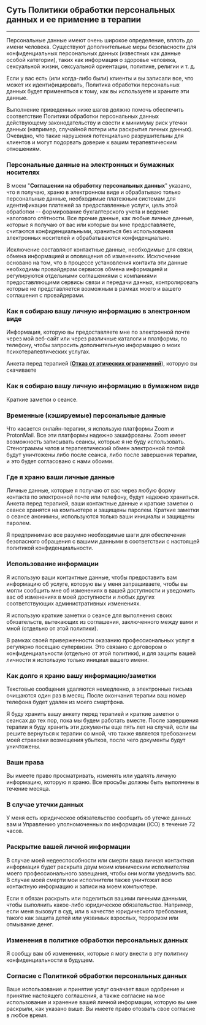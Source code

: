## Суть Политики обработки персональных данных и ее примение в терапии
---
Персональные данные имеют очень широкое определение, вплоть до имени человека. Существуют дополнительные меры безопасности для конфиденциальных персональных данных (известных как данные особой категории), таких как информация о здоровье человека, сексуальной жизни, сексуальной ориентации, политике, религии и т. д.

Если у вас есть (или когда-либо были) клиенты и вы записали все, что может их идентифицировать, Политика обработки персональных данных будет применяться к тому, как вы используете и храните эти данные.

Выполнение приведенных ниже шагов должно помочь обеспечить соответствие Политики обработки персональных данных действующему законодательству и свести к минимуму риск утечки данных (например, случайной потери или раскрытия личных данных). Очевидно, что такие нарушения потенциально разрушительны для клиентов и могут подорвать доверие к вашим терапевтическим отношениям.

### Персональные данные на электронных и бумажных носителях

В моем "**Соглашении на обработку персональных данных**" указано, что я получаю, храню в электронном виде и обрабатываю только персональные данные, необходимые платежным системам для идентификации платежей за предоставленные услуги, цель этой обработки -- формирование бухгалтерского учета и ведение налогового отётности. Все прочие данные, как любые личные данные, которые я получаю от вас или которые вы мне предоставляете, считаются конфиденциальными, храниться без использования электронных носителей и обрабатываются конфиденциально.

Исключение составляют контактные данные, необходимые для связи, обмена информацией и оповещения об изменениях. Исключение основано на том, что в процессе установления контакта эти данные необходимы провайдерам сервисов обмена информацией и регулируются отдельными соглашениями с компаниями предоставляющими сервисы связи и передачи данных, контролировать которые не представляется возможным в рамках моего и вашего соглашения с провайдерами.

### Как я собираю вашу личную информацию в электронном виде

Информация, которую вы предоставляете мне по электронной почте через мой веб-сайт или через различные каталоги и платформы, по телефону, чтобы запросить дополнительную информацию о моих психотерапевтических услугах.

Анкета перед терапией (**[Отказ от этических ограничений](/disclaimer/)**), которую вы скачиваете 

### Как я собираю вашу личную информацию в бумажном виде

Краткие заметки о сеансе.

### Временные (кэшируемые) персональные данные

Что касается онлайн-терапии, я использую платформы Zoom и ProtonMail. Все эти платформы надежно зашифрованы. Zoom имеет возможность записывать сеансы, которые я не буду использовать. Стенограммы чатов и терапевтический обмен электронной почтой будут уничтожены либо после сеанса, либо после завершения терапии, и это будет согласовано с нами обоими.

### Где я храню ваши личные данные

Личные данные, которые я получаю от вас через любую форму контакта по электронной почте или телефону, будут надежно храниться.
Анкета перед терапией, ваши контактные данные и краткие заметки о сеансе хранятся на компьютере и защищены паролем.
Краткие заметки о сеансе анонимны, используются только ваши инициалы и защищены паролем.

Я предпринимаю все разумно необходимые шаги для обеспечения безопасного обращения с вашими данными в соответствии с настоящей политикой конфиденциальности.

### Использование информации

Я использую ваши контактные данные, чтобы предоставить вам информацию об услуге, которую вы у меня запрашиваете, чтобы вы могли сообщить мне об изменениях в вашей доступности и уведомить вас об изменениях в моей доступности и любых других соответствующих административных изменениях.

Я использую краткие заметки о сеансе для выполнения своих обязательств, вытекающих из соглашения, заключенного между вами и мной (отдельно от этой политики).

В рамках своей приверженности оказанию профессиональных услуг я регулярно посещаю супервизии. Это связано с договором о конфиденциальности (отдельно от этой политики), и для защиты вашей личности я использую только инициал вашего имени.

### Как долго я храню вашу информацию/заметки

Текстовые сообщения удаляются немедленно, а электронные письма очищаются один раз в месяц. После окончания терапии ваш номер телефона будет удален из моего смартфона.

Я буду хранить вашу анкету перед терапией и краткие заметки о сеансах до тех пор, пока мы будем работать вместе. После завершения терапии я буду хранить эти документы еще пять лет на случай, если вы решите вернуться к терапии со мной, что также является требованием моей страховки возмещения убытков, после чего документы будут уничтожены.

### Ваши права

Вы имеете право просматривать, изменять или удалять личную информацию, которую я храню. Все просьбы должны быть выполнены в течение месяца.

### В случае утечки данных

У меня есть юридическое обязательство сообщить об утечке данных вам и Управлению уполномоченных по информации (ICO) в течение 72 часов.

### Раскрытие вашей личной информации

В случае моей недееспособности или смерти ваша личная контактная информация будет раскрыта двум моим клиническим исполнителям моего профессионального завещания, чтобы они могли уведомить вас. В случае моей смерти мои исполнители также уничтожат всю контактную информацию и записи на моем компьютере.

Если я обязан раскрыть или поделиться вашими личными данными, чтобы выполнить какое-либо юридическое обязательство. Например, если меня вызовут в суд, или в качестве юридического требования, такого как защита детей или уязвимых взрослых, терроризм или отмывание денег.

### Изменения в политике обработки персональных данных

Я сообщу вам об изменениях, которые я могу внести в эту политику конфиденциальности в будущем.

### Согласие с Политикой обработки персональных данных

Ваше использование и принятие услуг означает ваше одобрение и принятие настоящего соглашения, а также согласие на мое использование и хранение вашей личной информации, которую вы мне раскрыли, как указано выше. Вы имеете право отозвать свое согласие в любое время.

